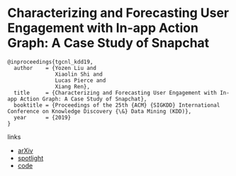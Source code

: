 # Characterizing and Forecasting User Engagement with In-app Action Graph: A Case Study of Snapchat

```
@inproceedings{tgcnl_kdd19,
  author    = {Yozen Liu and
               Xiaolin Shi and
               Lucas Pierce and
               Xiang Ren},
  title     = {Characterizing and Forecasting User Engagement with In-app Action Graph: A Case Study of Snapchat},
  booktitle = {Proceedings of the 25th {ACM} {SIGKDD} International Conference on Knowledge Discovery {\&} Data Mining (KDD)},
  year      = {2019}
}
```

links
- [arXiv](https://arxiv.org/abs/1906.00355)
- [spotlight](https://www.youtube.com/watch?v=m8m72FSDgPY)
- [code](https://github.com/INK-USC/temporal-gcn-lstm)
